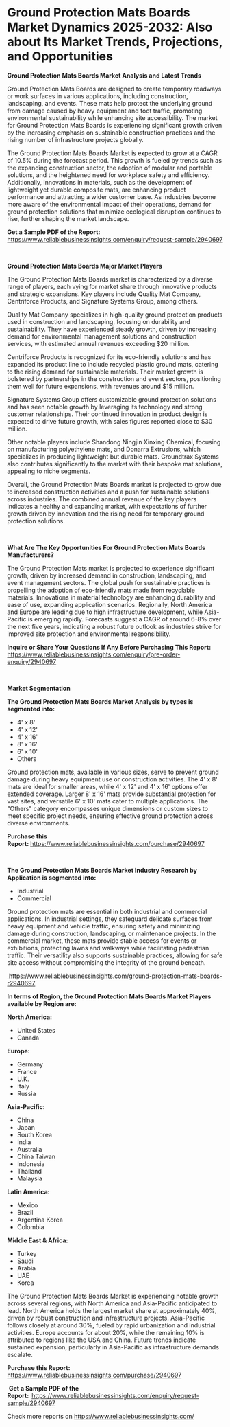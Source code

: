 <p><h1>Ground Protection Mats Boards Market Dynamics 2025-2032: Also about Its Market Trends, Projections, and Opportunities</h1></p><p><strong>Ground Protection Mats Boards Market Analysis and Latest Trends</strong></p>
<p><p>Ground Protection Mats Boards are designed to create temporary roadways or work surfaces in various applications, including construction, landscaping, and events. These mats help protect the underlying ground from damage caused by heavy equipment and foot traffic, promoting environmental sustainability while enhancing site accessibility. The market for Ground Protection Mats Boards is experiencing significant growth driven by the increasing emphasis on sustainable construction practices and the rising number of infrastructure projects globally.</p><p>The Ground Protection Mats Boards Market is expected to grow at a CAGR of 10.5% during the forecast period. This growth is fueled by trends such as the expanding construction sector, the adoption of modular and portable solutions, and the heightened need for workplace safety and efficiency. Additionally, innovations in materials, such as the development of lightweight yet durable composite mats, are enhancing product performance and attracting a wider customer base. As industries become more aware of the environmental impact of their operations, demand for ground protection solutions that minimize ecological disruption continues to rise, further shaping the market landscape.</p></p>
<p><strong>Get a Sample PDF of the Report:&nbsp;</strong> <a href="https://www.reliablebusinessinsights.com/enquiry/request-sample/2940697?utm_campaign=2629&utm_medium=2&utm_source=Github&utm_content=ia&utm_term=15032025&utm_id=ground-protection-mats-boards">https://www.reliablebusinessinsights.com/enquiry/request-sample/2940697</a></p>
<p>&nbsp;</p>
<p><strong>Ground Protection Mats Boards Major Market Players</strong></p>
<p><p>The Ground Protection Mats Boards market is characterized by a diverse range of players, each vying for market share through innovative products and strategic expansions. Key players include Quality Mat Company, Centriforce Products, and Signature Systems Group, among others.</p><p>Quality Mat Company specializes in high-quality ground protection products used in construction and landscaping, focusing on durability and sustainability. They have experienced steady growth, driven by increasing demand for environmental management solutions and construction services, with estimated annual revenues exceeding $20 million.</p><p>Centriforce Products is recognized for its eco-friendly solutions and has expanded its product line to include recycled plastic ground mats, catering to the rising demand for sustainable materials. Their market growth is bolstered by partnerships in the construction and event sectors, positioning them well for future expansions, with revenues around $15 million.</p><p>Signature Systems Group offers customizable ground protection solutions and has seen notable growth by leveraging its technology and strong customer relationships. Their continued innovation in product design is expected to drive future growth, with sales figures reported close to $30 million.</p><p>Other notable players include Shandong Ningjin Xinxing Chemical, focusing on manufacturing polyethylene mats, and Donarra Extrusions, which specializes in producing lightweight but durable mats. Groundtrax Systems also contributes significantly to the market with their bespoke mat solutions, appealing to niche segments.</p><p>Overall, the Ground Protection Mats Boards market is projected to grow due to increased construction activities and a push for sustainable solutions across industries. The combined annual revenue of the key players indicates a healthy and expanding market, with expectations of further growth driven by innovation and the rising need for temporary ground protection solutions.</p></p>
<p>&nbsp;</p>
<p><strong>What Are The Key Opportunities For Ground Protection Mats Boards Manufacturers?</strong></p>
<p><p>The Ground Protection Mats market is projected to experience significant growth, driven by increased demand in construction, landscaping, and event management sectors. The global push for sustainable practices is propelling the adoption of eco-friendly mats made from recyclable materials. Innovations in material technology are enhancing durability and ease of use, expanding application scenarios. Regionally, North America and Europe are leading due to high infrastructure development, while Asia-Pacific is emerging rapidly. Forecasts suggest a CAGR of around 6-8% over the next five years, indicating a robust future outlook as industries strive for improved site protection and environmental responsibility.</p></p>
<p><strong>Inquire or Share Your Questions If Any Before Purchasing This Report:</strong> <a href="https://www.reliablebusinessinsights.com/enquiry/pre-order-enquiry/2940697?utm_campaign=2629&utm_medium=2&utm_source=Github&utm_content=ia&utm_term=15032025&utm_id=ground-protection-mats-boards">https://www.reliablebusinessinsights.com/enquiry/pre-order-enquiry/2940697</a></p>
<p>&nbsp;</p>
<p><strong>Market Segmentation</strong></p>
<p><strong>The Ground Protection Mats Boards Market Analysis by types is segmented into:</strong></p>
<p><ul><li>4' x 8'</li><li>4' x 12'</li><li>4' x 16'</li><li>8' x 16'</li><li>6' x 10'</li><li>Others</li></ul></p>
<p><p>Ground protection mats, available in various sizes, serve to prevent ground damage during heavy equipment use or construction activities. The 4' x 8' mats are ideal for smaller areas, while 4' x 12' and 4' x 16' options offer extended coverage. Larger 8' x 16' mats provide substantial protection for vast sites, and versatile 6' x 10' mats cater to multiple applications. The "Others" category encompasses unique dimensions or custom sizes to meet specific project needs, ensuring effective ground protection across diverse environments.</p></p>
<p><strong>Purchase this Report:&nbsp;</strong><a href="https://www.reliablebusinessinsights.com/purchase/2940697?utm_campaign=2629&utm_medium=2&utm_source=Github&utm_content=ia&utm_term=15032025&utm_id=ground-protection-mats-boards">https://www.reliablebusinessinsights.com/purchase/2940697</a></p>
<p>&nbsp;</p>
<p><strong>The Ground Protection Mats Boards Market Industry Research by Application is segmented into:</strong></p>
<p><ul><li>Industrial</li><li>Commercial</li></ul></p>
<p><p>Ground protection mats are essential in both industrial and commercial applications. In industrial settings, they safeguard delicate surfaces from heavy equipment and vehicle traffic, ensuring safety and minimizing damage during construction, landscaping, or maintenance projects. In the commercial market, these mats provide stable access for events or exhibitions, protecting lawns and walkways while facilitating pedestrian traffic. Their versatility also supports sustainable practices, allowing for safe site access without compromising the integrity of the ground beneath.</p></p>
<p><a href="https://www.reliablebusinessinsights.com/ground-protection-mats-boards-r2940697?utm_campaign=2629&utm_medium=2&utm_source=Github&utm_content=ia&utm_term=15032025&utm_id=ground-protection-mats-boards">&nbsp;https://www.reliablebusinessinsights.com/ground-protection-mats-boards-r2940697</a></p>
<p><strong>In terms of Region, the Ground Protection Mats Boards Market Players available by Region are:</strong></p>
<p>
    <p> <strong> North America: </strong>
        <ul>
            <li>United States</li>
            <li>Canada</li>
        </ul>
        </p> 
    <p> <strong> Europe: </strong>
        <ul>
            <li>Germany</li>
            <li>France</li>
            <li>U.K.</li>
            <li>Italy</li>
            <li>Russia</li>
        </ul>
        </p> 
    <p> <strong> Asia-Pacific: </strong>
        <ul>
            <li>China</li>
            <li>Japan</li>
            <li>South Korea</li>
            <li>India</li>
            <li>Australia</li>
            <li>China Taiwan</li>
            <li>Indonesia</li>
            <li>Thailand</li>
            <li>Malaysia</li>
        </ul>
        </p> 
    <p> <strong> Latin America: </strong>
        <ul>
            <li>Mexico</li>
            <li>Brazil</li>
            <li>Argentina Korea</li>
            <li>Colombia</li>
        </ul>
        </p> 
    <p> <strong> Middle East & Africa: </strong>
        <ul>
            <li>Turkey</li>
            <li>Saudi</li>
            <li>Arabia</li>
            <li>UAE</li>
            <li>Korea</li>
        </ul>
    </p>
    </p>
<p><p>The Ground Protection Mats Boards Market is experiencing notable growth across several regions, with North America and Asia-Pacific anticipated to lead. North America holds the largest market share at approximately 40%, driven by robust construction and infrastructure projects. Asia-Pacific follows closely at around 30%, fueled by rapid urbanization and industrial activities. Europe accounts for about 20%, while the remaining 10% is attributed to regions like the USA and China. Future trends indicate sustained expansion, particularly in Asia-Pacific as infrastructure demands escalate.</p></p>
<p><strong>Purchase this Report: </strong><a href="https://www.reliablebusinessinsights.com/purchase/2940697?utm_campaign=2629&utm_medium=2&utm_source=Github&utm_content=ia&utm_term=15032025&utm_id=ground-protection-mats-boards">https://www.reliablebusinessinsights.com/purchase/2940697</a></p>
<p>&nbsp;<strong>Get a Sample PDF of the Report:&nbsp;&nbsp;</strong><a href="https://www.reliablebusinessinsights.com/enquiry/request-sample/2940697?utm_campaign=2629&utm_medium=2&utm_source=Github&utm_content=ia&utm_term=15032025&utm_id=ground-protection-mats-boards">https://www.reliablebusinessinsights.com/enquiry/request-sample/2940697</a></p>
<p><strong></strong></p>
<p>Check more reports on <a href="https://www.reliablebusinessinsights.com/?utm_campaign=2629&utm_medium=2&utm_source=Github&utm_content=ia&utm_term=15032025&utm_id=ground-protection-mats-boards">https://www.reliablebusinessinsights.com/</a></p>